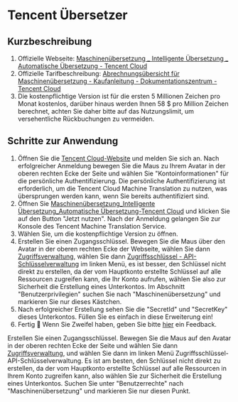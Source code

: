 # Tencent Übersetzer

## Kurzbeschreibung

1. Offizielle Webseite: [Maschinenübersetzung _ Intelligente Übersetzung _ Automatische Übersetzung - Tencent Cloud](https://cloud.tencent.com/product/tmt)
2. Offizielle Tarifbeschreibung: [Abrechnungsübersicht für Maschinenübersetzung - Kaufanleitung - Dokumentationszentrum - Tencent Cloud](https://cloud.tencent.com/document/product/551/35017)
3. Die kostenpflichtige Version ist für die ersten 5 Millionen Zeichen pro Monat kostenlos, darüber hinaus werden Ihnen 58 $ pro Million Zeichen berechnet, achten Sie daher bitte auf das Nutzungslimit, um versehentliche Rückbuchungen zu vermeiden.

## Schritte zur Anwendung

1. Öffnen Sie die [Tencent Cloud-Website](https://cloud.tencent.com/) und melden Sie sich an. Nach erfolgreicher Anmeldung bewegen Sie die Maus zu Ihrem Avatar in der oberen rechten Ecke der Seite und wählen Sie "Kontoinformationen" für die persönliche Authentifizierung. Die persönliche Authentifizierung ist erforderlich, um die Tencent Cloud Machine Translation zu nutzen, was übersprungen werden kann, wenn Sie bereits authentifiziert sind.
2. Öffnen Sie [Maschinenübersetzung_Intelligente Übersetzung_Automatische Übersetzung-Tencent Cloud](https://cloud.tencent.com/product/tmt) und klicken Sie auf den Button "Jetzt nutzen". Nach der Anmeldung gelangen Sie zur Konsole des Tencent Machine Translation Service.
3. Wählen Sie, um die kostenpflichtige Version zu öffnen.
4. Erstellen Sie einen Zugangsschlüssel. Bewegen Sie die Maus über den Avatar in der oberen rechten Ecke der Webseite, wählen Sie dann [Zugriffsverwaltung](https://console.cloud.tencent.com/cam/overview), wählen Sie dann [Zugriffsschlüssel - API-Schlüsselverwaltung](https://console.cloud.tencent.com/cam/capi) im linken Menü, es ist besser, den Schlüssel nicht direkt zu erstellen, da der vom Hauptkonto erstellte Schlüssel auf alle Ressourcen zugreifen kann, die Ihr Konto aufrufen, wählen Sie also zur Sicherheit die Erstellung eines Unterkontos. Im Abschnitt "Benutzerprivilegien" suchen Sie nach "Maschinenübersetzung" und markieren Sie nur dieses Kästchen.
5. Nach erfolgreicher Erstellung sehen Sie die "SecretId" und "SecretKey" dieses Unterkontos. Füllen Sie es einfach in diese Erweiterung ein!
6. Fertig 🎉 Wenn Sie Zweifel haben, geben Sie bitte [hier](https://github.com/immersive-translate/immersive-translate/issues/137) ein Feedback.

Erstellen Sie einen Zugangsschlüssel. Bewegen Sie die Maus auf den Avatar in der oberen rechten Ecke der Seite und wählen Sie dann [Zugriffsverwaltung](https://console.cloud.tencent.com/cam/overview), und wählen Sie dann im linken Menü Zugriffsschlüssel-API-Schlüsselverwaltung. Es ist am besten, den Schlüssel nicht direkt zu erstellen, da der vom Hauptkonto erstellte Schlüssel auf alle Ressourcen in Ihrem Konto zugreifen kann, also wählen Sie zur Sicherheit die Erstellung eines Unterkontos. Suchen Sie unter "Benutzerrechte" nach "Maschinenübersetzung" und markieren Sie nur diesen Punkt.
